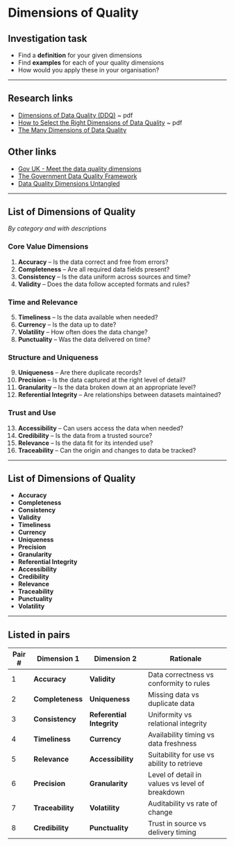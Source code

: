 # Dimensions of Quality

## Investigation task

- Find a **definition** for your given dimensions
- Find **examples** for each of your quality dimensions
- How would you apply these in your organisation?

---

## Research links
- [Dimensions of Data Quality (DDQ)](https://www.dama-nl.org/wp-content/uploads/2020/09/DDQ-Dimensions-of-Data-Quality-Research-Paper-version-1.2-d.d.-3-Sept-2020.pdf) ~ pdf
- [How to Select the Right Dimensions of Data Quality](https://www.dama-nl.org/wp-content/uploads/2020/11/How-to-Select-the-Right-Dimensions-of-Data-Quality-v1.1-d.d.-14-Nov-2020.pdf) ~ pdf
- [The Many Dimensions of Data Quality](https://www.dataversity.net/articles/the-many-dimensions-of-data-quality/)

## Other links
- [Gov UK - Meet the data quality dimensions](https://www.gov.uk/government/news/meet-the-data-quality-dimensions)
- [The Government Data Quality Framework](https://www.gov.uk/government/publications/the-government-data-quality-framework/the-government-data-quality-framework)
- [Data Quality Dimensions Untangled](https://miosoft.com/resources/articles/data-quality-dimensions-untangled.html)

---

## List of Dimensions of Quality
*By category and with descriptions*

### Core Value Dimensions

1. **Accuracy** – Is the data correct and free from errors?
2. **Completeness** – Are all required data fields present?
3. **Consistency** – Is the data uniform across sources and time?
4. **Validity** – Does the data follow accepted formats and rules?

### Time and Relevance

5. **Timeliness** – Is the data available when needed?
6. **Currency** – Is the data up to date?
7. **Volatility** – How often does the data change?
8. **Punctuality** – Was the data delivered on time?

### Structure and Uniqueness

9. **Uniqueness** – Are there duplicate records?
10. **Precision** – Is the data captured at the right level of detail?
11. **Granularity** – Is the data broken down at an appropriate level?
12. **Referential Integrity** – Are relationships between datasets maintained?

### Trust and Use

13. **Accessibility** – Can users access the data when needed?
14. **Credibility** – Is the data from a trusted source?
15. **Relevance** – Is the data fit for its intended use?
16. **Traceability** – Can the origin and changes to data be tracked?

---

## List of Dimensions of Quality

- **Accuracy**
- **Completeness**
- **Consistency**
- **Validity**
- **Timeliness**
- **Currency**
- **Uniqueness**
- **Precision**
- **Granularity**
- **Referential Integrity**
- **Accessibility**
- **Credibility**
- **Relevance**
- **Traceability**
- **Punctuality**
- **Volatility**

---

## Listed in pairs

| Pair # | Dimension 1      | Dimension 2               | Rationale                                       |
| ------ | ---------------- | ------------------------- | ----------------------------------------------- |
| 1      | **Accuracy**     | **Validity**              | Data correctness vs conformity to rules         |
| 2      | **Completeness** | **Uniqueness**            | Missing data vs duplicate data                  |
| 3      | **Consistency**  | **Referential Integrity** | Uniformity vs relational integrity              |
| 4      | **Timeliness**   | **Currency**              | Availability timing vs data freshness           |
| 5      | **Relevance**    | **Accessibility**         | Suitability for use vs ability to retrieve      |
| 6      | **Precision**    | **Granularity**           | Level of detail in values vs level of breakdown |
| 7      | **Traceability** | **Volatility**            | Auditability vs rate of change                  |
| 8      | **Credibility**  | **Punctuality**           | Trust in source vs delivery timing              |
